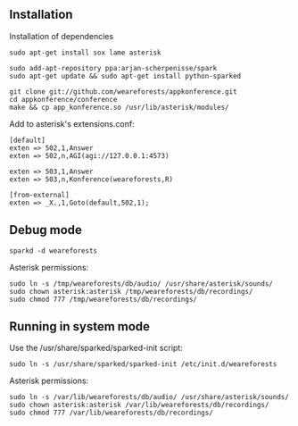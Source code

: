 Installation
------------

Installation of dependencies

    sudo apt-get install sox lame asterisk

    sudo add-apt-repository ppa:arjan-scherpenisse/spark
    sudo apt-get update && sudo apt-get install python-sparked

    git clone git://github.com/weareforests/appkonference.git
    cd appkonference/conference
    make && cp app_konference.so /usr/lib/asterisk/modules/

Add to asterisk's extensions.conf:

    [default]
    exten => 502,1,Answer
    exten => 502,n,AGI(agi://127.0.0.1:4573)

    exten => 503,1,Answer
    exten => 503,n,Konference(weareforests,R)

    [from-external]
    exten => _X.,1,Goto(default,502,1);


Debug mode
----------

    sparkd -d weareforests

Asterisk permissions:

    sudo ln -s /tmp/weareforests/db/audio/ /usr/share/asterisk/sounds/
    sudo chown asterisk:asterisk /tmp/weareforests/db/recordings/
    sudo chmod 777 /tmp/weareforests/db/recordings/


Running in system mode
----------------------

Use the /usr/share/sparked/sparked-init script:

    sudo ln -s /usr/share/sparked/sparked-init /etc/init.d/weareforests

Asterisk permissions:

    sudo ln -s /var/lib/weareforests/db/audio/ /usr/share/asterisk/sounds/
    sudo chown asterisk:asterisk /var/lib/weareforests/db/recordings/
    sudo chmod 777 /var/lib/weareforests/db/recordings/
